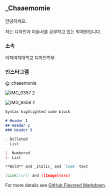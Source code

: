 ## _Chaaemomie

안녕하세요. 

저는 디자인과 미술사를 공부하고 있는 박채원입니다.

### 소속

이화여자대학교 디자인학부

### 인스타그램

@_chaaemonie

![IMG_9357 2](https://user-images.githubusercontent.com/90588548/133020981-857835a7-0dda-4ec9-8873-d5bf8c830363.jpg)

![IMG_9358 2](https://user-images.githubusercontent.com/90588548/133020990-2aef191e-8326-459f-8b5b-76703c1bba37.jpg)



```markdown
Syntax highlighted code block

# Header 1
## Header 2
### Header 3

- Bulleted
- List

1. Numbered
2. List

**Bold** and _Italic_ and `Code` text

[Link](url) and ![Image](src)
```

For more details see [GitHub Flavored Markdown](https://guides.github.com/features/mastering-markdown/).

